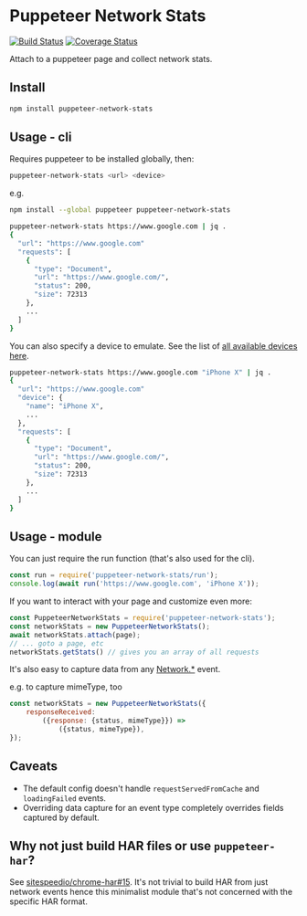 <!-- markdownlint-disable MD026 -->

# Puppeteer Network Stats

[![Build Status](https://travis-ci.org/csabapalfi/puppeteer-network-stats.svg?branch=master)](https://travis-ci.org/csabapalfi/puppeteer-network-stats/)
[![Coverage Status](https://coveralls.io/repos/github/csabapalfi/puppeteer-network-stats/badge.svg)](https://coveralls.io/github/csabapalfi/puppeteer-network-stats)

Attach to a puppeteer page and collect network stats.

## Install

```sh
npm install puppeteer-network-stats
```

## Usage - cli

Requires puppeteer to be installed globally, then:

```sh
puppeteer-network-stats <url> <device>
```

e.g.

```sh
npm install --global puppeteer puppeteer-network-stats
```

```sh
puppeteer-network-stats https://www.google.com | jq .
{
  "url": "https://www.google.com"
  "requests": [
    {
      "type": "Document",
      "url": "https://www.google.com/",
      "status": 200,
      "size": 72313
    },
    ...
  ]
}
```

You can also specify a device to emulate. See the list of [all available devices here](https://github.com/GoogleChrome/puppeteer/blob/master/DeviceDescriptors.js).

```sh
puppeteer-network-stats https://www.google.com "iPhone X" | jq .
{
  "url": "https://www.google.com"
  "device": {
    "name": "iPhone X",
    ...
  },
  "requests": [
    {
      "type": "Document",
      "url": "https://www.google.com/",
      "status": 200,
      "size": 72313
    },
    ...
  ]
}
```

## Usage - module

You can just require the run function (that's also used for the cli).

```js
const run = require('puppeteer-network-stats/run');
console.log(await run('https://www.google.com', 'iPhone X'));
```

If you want to interact with your page and customize even more:

```js
const PuppeteerNetworkStats = require('puppeteer-network-stats');
const networkStats = new PuppeteerNetworkStats();
await networkStats.attach(page);
// ... goto a page, etc
networkStats.getStats() // gives you an array of all requests
```

It's also easy to capture data from any [Network.*](https://chromedevtools.github.io/devtools-protocol/tot/Network#event-dataReceived) event.

e.g. to capture mimeType, too

```js
const networkStats = new PuppeteerNetworkStats({
    responseReceived:
        ({response: {status, mimeType}}) =>
            ({status, mimeType}),
});
```

## Caveats

* The default config doesn't handle `requestServedFromCache` and `loadingFailed` events.
* Overriding data capture for an event type completely overrides fields captured by default.

## Why not just build HAR files or use `puppeteer-har`?

See [sitespeedio/chrome-har#15](https://github.com/sitespeedio/chrome-har/issues/15). It's not trivial to build HAR from just network events hence this minimalist module that's not concerned with the specific HAR format.